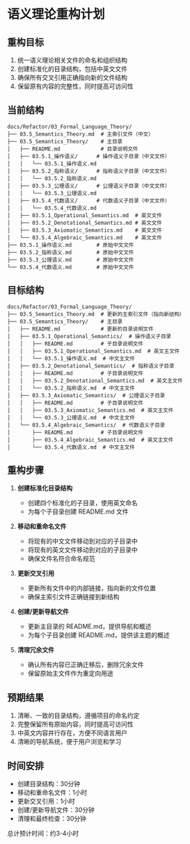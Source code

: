 # 语义理论重构计划

## 重构目标

1. 统一语义理论相关文件的命名和组织结构
2. 创建标准化的目录结构，包括中英文文件
3. 确保所有交叉引用正确指向新的文件结构
4. 保留原有内容的完整性，同时提高可访问性

## 当前结构

```text
docs/Refactor/03_Formal_Language_Theory/
├── 03.5_Semantics_Theory.md  # 主索引文件（中文）
├── 03.5_Semantics_Theory/    # 主目录
│   ├── README.md             # 目录说明文件
│   ├── 03.5.1_操作语义/      # 操作语义子目录（中文文件）
│   │   └── 03.5.1_操作语义.md
│   ├── 03.5.2_指称语义/      # 指称语义子目录（中文文件）
│   │   └── 03.5.2_指称语义.md
│   ├── 03.5.3_公理语义/      # 公理语义子目录（中文文件）
│   │   └── 03.5.3_公理语义.md
│   ├── 03.5.4_代数语义/      # 代数语义子目录（中文文件）
│   │   └── 03.5.4_代数语义.md
│   ├── 03.5.1_Operational_Semantics.md  # 英文文件
│   ├── 03.5.2_Denotational_Semantics.md # 英文文件
│   ├── 03.5.3_Axiomatic_Semantics.md    # 英文文件
│   └── 03.5.4_Algebraic_Semantics.md    # 英文文件
├── 03.5.1_操作语义.md        # 原始中文文件
├── 03.5.2_指称语义.md        # 原始中文文件
├── 03.5.3_公理语义.md        # 原始中文文件
└── 03.5.4_代数语义.md        # 原始中文文件
```

## 目标结构

```text
docs/Refactor/03_Formal_Language_Theory/
├── 03.5_Semantics_Theory.md  # 更新的主索引文件（指向新结构）
├── 03.5_Semantics_Theory/    # 主目录
│   ├── README.md             # 更新的目录说明文件
│   ├── 03.5.1_Operational_Semantics/  # 操作语义子目录
│   │   ├── README.md         # 子目录说明文件
│   │   ├── 03.5.1_Operational_Semantics.md  # 英文主文件
│   │   └── 03.5.1_操作语义.md  # 中文主文件
│   ├── 03.5.2_Denotational_Semantics/  # 指称语义子目录
│   │   ├── README.md         # 子目录说明文件
│   │   ├── 03.5.2_Denotational_Semantics.md  # 英文主文件
│   │   └── 03.5.2_指称语义.md  # 中文主文件
│   ├── 03.5.3_Axiomatic_Semantics/  # 公理语义子目录
│   │   ├── README.md         # 子目录说明文件
│   │   ├── 03.5.3_Axiomatic_Semantics.md  # 英文主文件
│   │   └── 03.5.3_公理语义.md  # 中文主文件
│   └── 03.5.4_Algebraic_Semantics/  # 代数语义子目录
│       ├── README.md         # 子目录说明文件
│       ├── 03.5.4_Algebraic_Semantics.md  # 英文主文件
│       └── 03.5.4_代数语义.md  # 中文主文件
```

## 重构步骤

1. **创建标准化目录结构**
   - 创建四个标准化的子目录，使用英文命名
   - 为每个子目录创建 README.md 文件

2. **移动和重命名文件**
   - 将现有的中文文件移动到对应的子目录中
   - 将现有的英文文件移动到对应的子目录中
   - 确保文件名符合命名规范

3. **更新交叉引用**
   - 更新所有文件中的内部链接，指向新的文件位置
   - 确保主索引文件正确链接到新结构

4. **创建/更新导航文件**
   - 更新主目录的 README.md，提供导航和概述
   - 为每个子目录创建 README.md，提供该主题的概述

5. **清理冗余文件**
   - 确认所有内容已正确迁移后，删除冗余文件
   - 保留原始主文件作为重定向用途

## 预期结果

1. 清晰、一致的目录结构，遵循项目的命名约定
2. 完整保留所有原始内容，同时提高可访问性
3. 中英文内容并行存在，方便不同语言用户
4. 清晰的导航系统，便于用户浏览和学习

## 时间安排

- 创建目录结构：30分钟
- 移动和重命名文件：1小时
- 更新交叉引用：1小时
- 创建/更新导航文件：30分钟
- 清理和最终检查：30分钟

总计预计时间：约3-4小时
